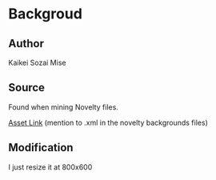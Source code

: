 # Backgroud

## Author

Kaikei Sozai Mise

## Source

Found when mining Novelty files.

[Asset Link](http://shass.sakura.ne.jp/) (mention to .xml in the novelty backgrounds files)

## Modification

I just resize it at 800x600